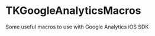 TKGoogleAnalyticsMacros
=======================

Some useful macros to use with Google Analytics iOS SDK
